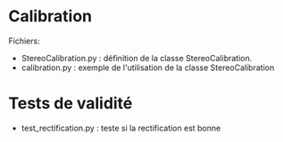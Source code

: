 # Calibration

Fichiers:
- StereoCalibration.py : définition de la classe StereoCalibration.
- calibration.py : exemple de l'utilisation de la classe StereoCalibration


# Tests de validité

- test_rectification.py : teste si la rectification est bonne
